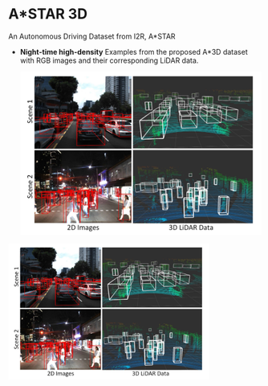 # A*STAR 3D
An Autonomous Driving Dataset from I2R, A*STAR

- **Night-time high-density** Examples from the proposed A*3D dataset with RGB images and their corresponding LiDAR data. 

	<p float="left">
	   <img src="images/Example.png" width="500" />
	</p>

<img src="images/Example.png" width="400"/>
